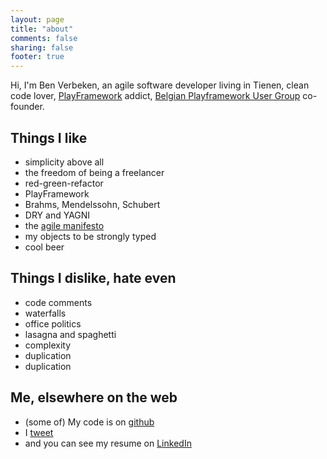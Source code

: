 ```yaml
---
layout: page
title: "about"
comments: false
sharing: false
footer: true
---
```


Hi, I'm Ben Verbeken, an agile software developer living in Tienen, clean code lover, <a href="http://www.playframework.org">PlayFramework</a> addict, <a href="http://play-be.org">Belgian Playframework User Group</a> co-founder. 


Things I like
----------------
* simplicity above all
* the freedom of being a freelancer
* red-green-refactor
* PlayFramework
* Brahms, Mendelssohn, Schubert
* DRY and YAGNI
* the <a href="http://www.agilemanifesto.org/">agile manifesto</a>
* my objects to be strongly typed
* cool beer



Things I dislike, hate even
-----------------------------
* code comments
* waterfalls
* office politics
* lasagna and spaghetti
* complexity
* duplication
* duplication



Me, elsewhere on the web
-------------------------
* (some of) My code is on <a href="http://github.com/bverbeken">github</a>
* I <a href="http://twitter.com/bverbeken">tweet</a>
* and you can see my resume on <a href="http://www.linkedin.com/in/benverbeken">LinkedIn</a>



